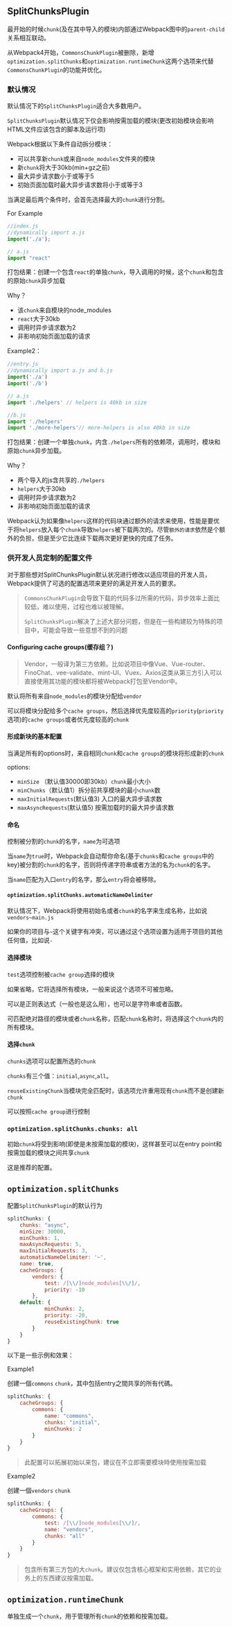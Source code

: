 ## SplitChunksPlugin

最开始的时候`chunk`(及在其中导入的模块)内部通过Webpack图中的`parent-child`关系相互联动。

从Webpack4开始，`CommonsChunkPlugin`被删除，新增`optimization.splitChunks`和`optimization.runtimeChunk`这两个选项来代替`CommonsChunkPlugin`的功能并优化。

### 默认情况

默认情况下的`SplitChunksPlugin`适合大多数用户。

`SplitChunksPlugin`默认情况下仅会影响按需加载的模块(更改初始模块会影响HTML文件应该包含的脚本及运行项)

Webpack根据以下条件自动拆分模块：

* 可以共享新`chunk`或来自`node_modules`文件夹的模块
* 新`chunk`将大于30kb(min+gz之前)
* 最大异步请求数小于或等于5
* 初始页面加载时最大异步请求数将小于或等于3

当满足最后两个条件时，会首先选择最大的`chunk`进行分割。

For Example

```javascript
//index.js
//dynamically import a.js
import('./a');
```

```javascript
// a.js
import "react"
```

打包结果：创建一个包含`react`的单独`chunk`，导入调用的时候，这个`chunk`和包含的原始`chunk`异步加载

Why？

* 该`chunk`来自模块的node_modules
* `react`大于30kb
* 调用时异步请求数为2
* 非影响初始页面加载的请求

Example2：

```javascript
//entry.js
//dynamically import a.js and b.js
import('./a')
import('./b')
```

```javascript
// a.js
import './helpers' // helpers is 40kb in size
```

```javascript
//b.js
import './helpers'
import './more-helpers'// more-helpers is also 40kb in size
```

打包结果：创建一个单独`chunk`，内含`./helpers`所有的依赖项，调用时，模块和原始`chunk`异步加载。

Why？

* 两个导入的js含共享的`./helpers`
* `helpers`大于30kb
* 调用时异步请求数为2
* 非影响初始页面加载的请求

Webpack认为如果像`helpers`这样的代码块通过额外的请求来使用，性能是要优于将`helpers`放入每个`chunk`导致`helpers`被下载两次的。尽管`额外的请求`依然是个额外的负担，但是至少它比连续下载两次更好更快的完成了任务。

### 供开发人员定制的配置文件

对于那些想对SplitChunksPlugin默认状况进行修改以适应项目的开发人员，Webpack提供了可选的配置选项来更好的满足开发人员的要求。

> `CommonsChunkPlugin`会导致下载的代码多过所需的代码，异步效率上面比较低，难以使用，过程也难以被理解。
>
> `SplitChunksPlugin`解决了上述大部分问题，但是在一些构建较为特殊的项目中，可能会导致一些意想不到的问题

#### Configuring cache groups(缓存组？)

> Vendor，一般译为第三方依赖。比如说项目中像Vue、Vue-router、FinoChat、vee-validate、mint-UI、Vuex、Axios这类从第三方引入可以直接使用其功能的模块都将被Webpack打包至Vendor中。

默认将所有来自`node_modules`的模块分配给`vendor`

可以将模块分配给多个`cache groups`，然后选择优先度较高的`priority`(`priority`选项)的`cache groups`或者优先度较高的`chunk`

#### 形成新块的基本配置

当满足所有的options时，来自相同`chunk`和`cache groups`的模块将形成新的`chunk`

options:

* `minSize` （默认值30000即30kb）`chunk`最小大小
* `minChunks`（默认值1）拆分前共享模块的最小`chunk`数
* `maxInitialRequests`(默认值3) 入口的最大异步请求数
* `maxAsyncRequests`(默认值5) 按需加载时的最大异步请求数

#### 命名

控制被分割的`chunk`的名字，`name`为可选项

当`name`为`true`时，Webpack会自动帮你命名(基于`chunks`和`cache groups`中的key)被分割的`chunk`的名字，否则将传递字符串或者方法的名为`chunk`的名字。

当`name`匹配为入口`entry`的名字，那么`entry`将会被移除。

#### `optimization.splitChunks.automaticNameDelimiter`

默认情况下，Webpack将使用初始名或者`chunk`的名字来生成名称，比如说`vendors~main.js`

如果你的项目与`~`这个关键字有冲突，可以通过这个选项设置为适用于项目的其他任何值，比如说`-`

#### 选择模块

`test`选项控制被`cache group`选择的模块

如果省略，它将选择所有模块，一般来说这个选项不可被忽略。

可以是正则表达式（一般也是这么用），也可以是字符串或者函数。

可匹配绝对路径的模块或者`chunk`名称，匹配`chunk`名称时，将选择这个`chunk`内的所有模块。

#### 选择`chunk`

`chunks`选项可以配置所选的`chunk`

`chunks`有三个值：`initial`,`async`,`all`。

`reuseExistingChunk`当模块完全匹配时，该选项允许重用现有`chunk`而不是创建新`chunk`

可以按照`cache group`进行控制

### `optimization.splitChunks.chunks: all`

初始`chunk`将受到影响(即使是未按需加载的模块)，这样甚至可以在entry point和按需加载的模块之间共享`chunk`

这是推荐的配置。

## `optimization.splitChunks`

配置`SplitChunksPlugin`的默认行为

```javascript
splitChunks: {
    chunks: "async",
    minSize: 30000,
    minChunks: 1,
    maxAsyncRequests: 5,
    maxInitialRequests: 3,
    automaticNameDelimiter: '~',
    name: true,
    cacheGroups: {
        vendors: {
            test: /[\\/]node_modules[\\/]/,
            priority: -10
        },
    default: {
            minChunks: 2,
            priority: -20,
            reuseExistingChunk: true
        }
    }
}
```

以下是一些示例和效果：

Example1

创建一個`commons` `chunk`，其中包括entry之間共享的所有代碼。

```javascript
splitChunks: {
    cacheGroups: {
        commons: {
            name: "commons",
            chunks: "initial",
            minChunks: 2
        }
    }
}
```

> 此配置可以拓展初始以来包，建议在不立即需要模块時使用按需加载

Example2

创建一個`vendors` `chunk`

```javascript
splitChunks: {
    cacheGroups: {
        commons: {
            test: /[\\/]node_modules[\\/]/,
            name: "vendors",
            chunks: "all"
        }
    }
}
```

> 包含所有第三方包的大`chunk`。建议仅包含核心框架和实用依赖，其它的业务上的东西建议按需加载。

## `optimization.runtimeChunk`

单独生成一个`chunk`，用于管理所有`chunk`的依赖和按需加载。